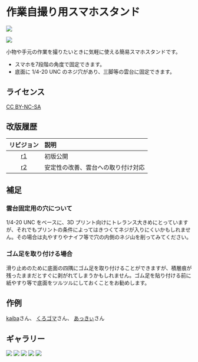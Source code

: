 # 作業自撮り用スマホスタンド

![](./images/cover.jpg)

![](./images/cad_ss.png)

小物や手元の作業を撮りたいときに気軽に使える簡易スマホスタンドです。

- スマホを7段階の角度で固定できます。
- 底面に 1/4-20 UNC のネジ穴があり、三脚等の雲台に固定できます。

## ライセンス

[CC BY-NC-SA](./LICENSE)

## 改版履歴

|リビジョン|説明|
|:--:|:--|
|[r1](./r1/)|初版公開|
|[r2](./r2/)|安定性の改善、雲台への取り付け対応|

## 補足

### 雲台固定用の穴について

1/4-20 UNC をベースに、3D プリント向けにトレランス大きめにとっていますが、それでもプリントの条件によってはきつくてネジが入りにくいかもしれません。その場合は丸やすりやナイフ等で穴の内側のネジ山を削ってみてください。

### ゴム足を取り付ける場合

滑り止めのために底面の四隅にゴム足を取り付けることができますが、積層痕が残ったままだとすぐに剥がれてしまうかもしれません。ゴム足を貼り付ける前に紙やすり等で底面をツルツルにしておくことをお勧めします。

## 作例

[kaiba](https://x.com/kaiba/status/1902588182216261970)さん、
[くろゴマ](https://x.com/chrogoma/status/1893577562544288175)さん、
[あっきぃ](https://misskey.io/notes/a4e209jp9shp09ze)さん 
<!-- [シャポコ](https://x.com/shapoco/status/1889340554968018978) -->

## ギャラリー

![](./images/pic0.jpg) ![](./images/pic1.jpg) ![](./images/pic2.jpg) ![](./images/pic3.jpg) ![](./images/pic4.jpg)
